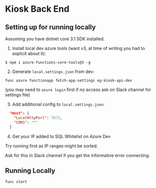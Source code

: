 # Kiosk Back End

## Setting up for running locally

Assuming you have dotnet core 3.1 SDK installed.

1. Install local dev azure tools (want v3, at time of writing you had to explicit about it):

`$ npm i azure-functions-core-tools@3 -g`

2. Generate `local.settings.json` from dev:

`func azure functionapp fetch-app-settings eg-kiosk-api-dev`

(you may need to `azure login` first if no access ask on Slack channel for settings file)

3. Add additional config to `local.settings.json`:

```json
  "Host": {
    "LocalHttpPort": 7073,
    "CORS": "*"
  }
```

4. Get your IP added to SQL Whitelist on Azure Dev

Try running first as IP ranges might be sorted.

Ask for this in Slack channel if you get the informative error
connecting.

## Running Locally

`func start`
